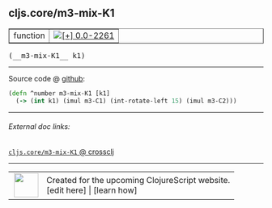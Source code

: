 ## cljs.core/m3-mix-K1



 <table border="1">
<tr>
<td>function</td>
<td><a href="https://github.com/cljsinfo/cljs-api-docs/tree/0.0-2261"><img valign="middle" alt="[+] 0.0-2261" title="Added in 0.0-2261" src="https://img.shields.io/badge/+-0.0--2261-lightgrey.svg"></a> </td>
</tr>
</table>


 <samp>
(__m3-mix-K1__ k1)<br>
</samp>

---







Source code @ [github](https://github.com/clojure/clojurescript/blob/r3153/src/cljs/cljs/core.cljs#L682-L683):

```clj
(defn ^number m3-mix-K1 [k1]
  (-> (int k1) (imul m3-C1) (int-rotate-left 15) (imul m3-C2)))
```

<!--
Repo - tag - source tree - lines:

 <pre>
clojurescript @ r3153
└── src
    └── cljs
        └── cljs
            └── <ins>[core.cljs:682-683](https://github.com/clojure/clojurescript/blob/r3153/src/cljs/cljs/core.cljs#L682-L683)</ins>
</pre>

-->

---



###### External doc links:

[`cljs.core/m3-mix-K1` @ crossclj](http://crossclj.info/fun/cljs.core.cljs/m3-mix-K1.html)<br>

---

 <table>
<tr><td>
<img valign="middle" align="right" width="48px" src="http://i.imgur.com/Hi20huC.png">
</td><td>
Created for the upcoming ClojureScript website.<br>
[edit here] | [learn how]
</td></tr></table>

[edit here]:https://github.com/cljsinfo/cljs-api-docs/blob/master/cljsdoc/cljs.core/m3-mix-K1.cljsdoc
[learn how]:https://github.com/cljsinfo/cljs-api-docs/wiki/cljsdoc-files

<!--

This information was too distracting to show to readers, but I'll leave it
commented here since it is helpful to:

- pretty-print the data used to generate this document
- and show how to retrieve that data



The API data for this symbol:

```clj
{:return-type number,
 :ns "cljs.core",
 :name "m3-mix-K1",
 :signature ["[k1]"],
 :history [["+" "0.0-2261"]],
 :type "function",
 :full-name-encode "cljs.core/m3-mix-K1",
 :source {:code "(defn ^number m3-mix-K1 [k1]\n  (-> (int k1) (imul m3-C1) (int-rotate-left 15) (imul m3-C2)))",
          :title "Source code",
          :repo "clojurescript",
          :tag "r3153",
          :filename "src/cljs/cljs/core.cljs",
          :lines [682 683]},
 :full-name "cljs.core/m3-mix-K1"}

```

Retrieve the API data for this symbol:

```clj
;; from Clojure REPL
(require '[clojure.edn :as edn])
(-> (slurp "https://raw.githubusercontent.com/cljsinfo/cljs-api-docs/catalog/cljs-api.edn")
    (edn/read-string)
    (get-in [:symbols "cljs.core/m3-mix-K1"]))
```

-->
